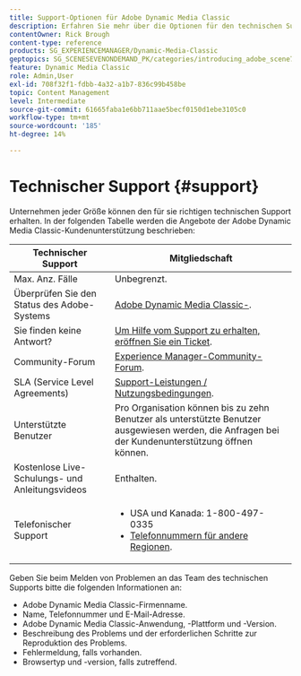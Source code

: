 ```yaml
---
title: Support-Optionen für Adobe Dynamic Media Classic
description: Erfahren Sie mehr über die Optionen für den technischen Support für Adobe Dynamic Media Classic.
contentOwner: Rick Brough
content-type: reference
products: SG_EXPERIENCEMANAGER/Dynamic-Media-Classic
geptopics: SG_SCENESEVENONDEMAND_PK/categories/introducing_adobe_scene7
feature: Dynamic Media Classic
role: Admin,User
exl-id: 708f32f1-fdbb-4a32-a1b7-836c99b458be
topic: Content Management
level: Intermediate
source-git-commit: 61665faba1e6bb711aae5becf0150d1ebe3105c0
workflow-type: tm+mt
source-wordcount: '185'
ht-degree: 14%

---
```


# Technischer Support {#support}

Unternehmen jeder Größe können den für sie richtigen technischen Support erhalten. In der folgenden Tabelle werden die Angebote der Adobe Dynamic Media Classic-Kundenunterstützung beschrieben:

| Technischer Support | Mitgliedschaft |
| --- | --- |
| Max. Anz. Fälle | Unbegrenzt. |
| Überprüfen Sie den Status des Adobe-Systems | [Adobe Dynamic Media Classic-](https://status.adobe.com/products/1175). |
| Sie finden keine Antwort? | [Um Hilfe vom Support zu erhalten, eröffnen Sie ein Ticket](https://experienceleague.adobe.com/de?support-solution=General#support). |
| Community-Forum | [Experience Manager-Community-Forum](https://experienceleaguecommunities.adobe.com/t5/adobe-experience-manager/ct-p/adobe-experience-manager-community?profile.language=de). |
| SLA (Service Level Agreements) | [Support-Leistungen / Nutzungsbedingungen](https://helpx.adobe.com/de/support/programs/support-policies-terms-conditions.html). |
| Unterstützte Benutzer | Pro Organisation können bis zu zehn Benutzer als unterstützte Benutzer ausgewiesen werden, die Anfragen bei der Kundenunterstützung öffnen können. |
| Kostenlose Live-Schulungs- und Anleitungsvideos | Enthalten. |
| Telefonischer Support | <ul><li>USA und Kanada: 1-800-497-0335 </li><li>[Telefonnummern für andere Regionen](https://experienceleague.adobe.com/de?support-tab=home#support). </li></ul> |

<!-- |Create a support case| [https://helpx.adobe.com/de/enterprise/admin-guide.html/enterprise/using/support-for-experience-cloud.ug.html](https://helpx.adobe.com/de/enterprise/admin-guide.html/enterprise/using/support-for-experience-cloud.ug.html) | -->

Geben Sie beim Melden von Problemen an das Team des technischen Supports bitte die folgenden Informationen an:

* Adobe Dynamic Media Classic-Firmenname.
* Name, Telefonnummer und E-Mail-Adresse.
* Adobe Dynamic Media Classic-Anwendung, -Plattform und -Version.
* Beschreibung des Problems und der erforderlichen Schritte zur Reproduktion des Problems.
* Fehlermeldung, falls vorhanden.
* Browsertyp und -version, falls zutreffend.
